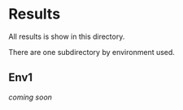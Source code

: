 # Results

All results is show in this directory.

There are one subdirectory by environment used.

## Env1
*coming soon*